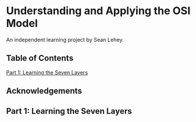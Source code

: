 # Understanding and Applying the OSI Model
An independent learning project by Sean Lehey.

## Table of Contents

[Part 1: Learning the Seven Layers](#part-1-learning-the-seven-layers)


## Acknowledgements



## Part 1: Learning the Seven Layers
